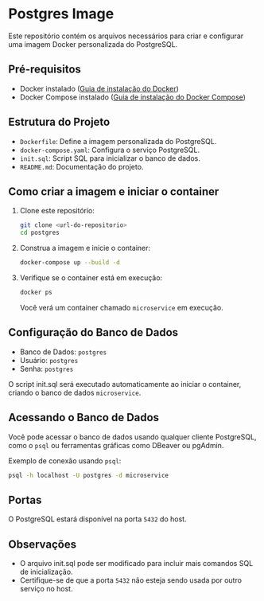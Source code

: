 # Postgres Image

Este repositório contém os arquivos necessários para criar e configurar uma imagem Docker personalizada do PostgreSQL.

## Pré-requisitos

- Docker instalado ([Guia de instalação do Docker](https://docs.docker.com/get-docker/))
- Docker Compose instalado ([Guia de instalação do Docker Compose](https://docs.docker.com/compose/install/))

## Estrutura do Projeto

- `Dockerfile`: Define a imagem personalizada do PostgreSQL.
- `docker-compose.yaml`: Configura o serviço PostgreSQL.
- `init.sql`: Script SQL para inicializar o banco de dados.
- `README.md`: Documentação do projeto.

## Como criar a imagem e iniciar o container

1. Clone este repositório:

   ```bash
   git clone <url-do-repositorio>
   cd postgres
   ```

2. Construa a imagem e inicie o container:

   ```bash
   docker-compose up --build -d
   ```

3. Verifique se o container está em execução:

   ```bash
   docker ps
   ```

   Você verá um container chamado `microservice` em execução.

## Configuração do Banco de Dados

- Banco de Dados: `postgres`
- Usuário: `postgres`
- Senha: `postgres`

O script init.sql será executado automaticamente ao iniciar o container, criando o banco de dados `microservice`.

## Acessando o Banco de Dados

Você pode acessar o banco de dados usando qualquer cliente PostgreSQL, como o `psql` ou ferramentas gráficas como DBeaver ou pgAdmin.

Exemplo de conexão usando `psql`:

```bash
psql -h localhost -U postgres -d microservice
```

## Portas

O PostgreSQL estará disponível na porta `5432` do host.

## Observações

- O arquivo init.sql pode ser modificado para incluir mais comandos SQL de inicialização.
- Certifique-se de que a porta `5432` não esteja sendo usada por outro serviço no host.

